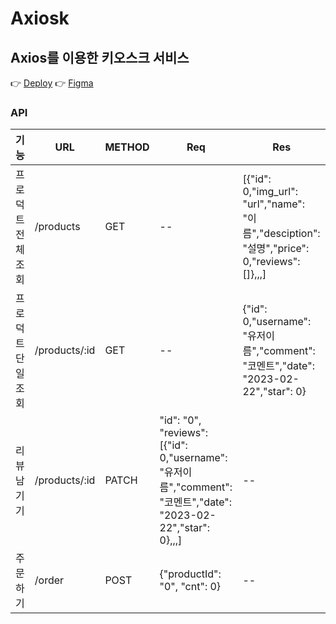 # Axiosk

## Axios를 이용한 키오스크 서비스

👉 [Deploy](https://snazzy-mooncake-cb30c6.netlify.app/)
👉 [Figma](https://www.figma.com/file/nLRR5fF9PPAZv2vP53zMxJ/Untitled?node-id=0%3A1&t=I7L5Nr9Uyd2fCWNy-0)

### API

| 기능               | URL           | METHOD | Req                                                                                                            | Res                                                                                          |
| ------------------ | ------------- | ------ | -------------------------------------------------------------------------------------------------------------- | -------------------------------------------------------------------------------------------- |
| 프로덕트 전체 조회 | /products     | GET    | --                                                                                                             | [{"id": 0,"img_url": "url","name": "이름","desciption": "설명","price": 0,"reviews": []},,,] |
| 프로덕트 단일 조회 | /products/:id | GET    | --                                                                                                             | {"id": 0,"username": "유저이름","comment": "코멘트","date": "2023-02-22","star": 0}          |
| 리뷰 남기기        | /products/:id | PATCH  | "id": "0", "reviews": [{"id": 0,"username": "유저이름","comment": "코멘트","date": "2023-02-22","star": 0},,,] | --                                                                                           |
| 주문하기           | /order        | POST   | {"productId": "0", "cnt": 0}                                                                                   | --                                                                                           |
